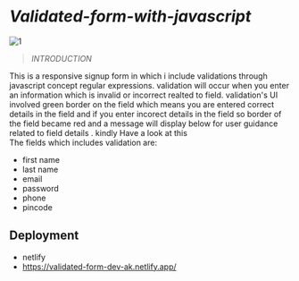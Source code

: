 # ***Validated-form-with-javascript***
![1](https://user-images.githubusercontent.com/66128446/153765422-928f9adf-b78b-449f-8483-fbd71a1cd76f.PNG)

> *INTRODUCTION*

This is a responsive signup form in which i include validations through javascript concept regular expressions. validation will occur when you enter an information which is invalid or incorrect realted to field.
validation's UI involved green border on the field which means you are entered correct details in the field and if you enter incorect details in the field so border of the field became red and a message will display below for user guidance related to field details . kindly Have a look at this  
The fields which includes validation are:
- first name
- last name
- email
- password
- phone 
- pincode
## **Deployment**
- netlify 
- https://validated-form-dev-ak.netlify.app/
